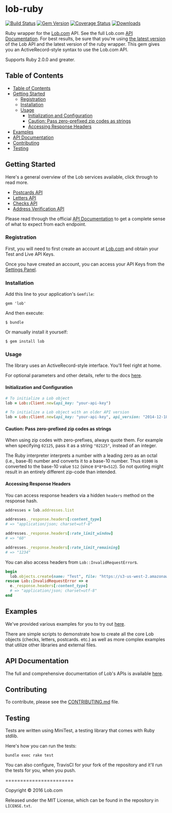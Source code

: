 # lob-ruby

[![Build Status](https://travis-ci.org/lob/lob-ruby.svg?branch=master)](https://travis-ci.org/lob/lob-ruby)
[![Gem Version](https://badge.fury.io/rb/lob.svg)](https://badge.fury.io/rb/lob)
[![Coverage Status](https://coveralls.io/repos/lob/lob-ruby/badge.svg?branch=master)](https://coveralls.io/r/lob/lob-ruby?branch=master)
[![Downloads](https://ruby-gem-downloads-badge.herokuapp.com/lob?color=green&type=total)](https://rubygems.org/gems/lob)

Ruby wrapper for the [Lob.com](https://lob.com) API. See the full Lob.com [API Documentation](https://lob.com/docs/ruby).  For best results, be sure that you're using [the latest version](https://lob.com/docs/ruby#version) of the Lob API and the latest version of the ruby wrapper. This gem gives you an ActiveRecord-style syntax to use the Lob.com API.

Supports Ruby 2.0.0 and greater.

## Table of Contents

- [Table of Contents](#table-of-contents)
- [Getting Started](#getting-started)
  - [Registration](#registration)
  - [Installation](#installation)
  - [Usage](#usage)
    - [Initialization and Configuration](#initialization-and-configuration)
    - [Caution: Pass zero-prefixed zip codes as strings](#caution-pass-zero-prefixed-zip-codes-as-strings)
    - [Accessing Response Headers](#accessing-response-headers)
- [Examples](#examples)
- [API Documentation](#api-documentation)
- [Contributing](#contributing)
- [Testing](#testing)

## Getting Started

Here's a general overview of the Lob services available, click through to read more.

- [Postcards API](https://lob.com/products/print-mail/postcards)
- [Letters API](https://lob.com/products/print-mail/letters)
- [Checks API](https://lob.com/products/print-mail/checks)
- [Address Verification API](https://lob.com/products/address-verification)

Please read through the official [API Documentation](#api-documentation) to get a complete sense of what to expect from each endpoint.

### Registration

First, you will need to first create an account at [Lob.com](https://dashboard.lob.com/#/register) and obtain your Test and Live API Keys.

Once you have created an account, you can access your API Keys from the [Settings Panel](https://dashboard.lob.com/#/settings).

### Installation

Add this line to your application's `Gemfile`:

    gem 'lob'

And then execute:

    $ bundle

Or manually install it yourself:

    $ gem install lob

### Usage

The library uses an ActiveRecord-style interface. You'll feel right at home.

For optional parameters and other details, refer to the docs [here](https://lob.com/docs/ruby).

#### Initialization and Configuration

```ruby
# To initialize a Lob object
lob = Lob::Client.new(api_key: "your-api-key")

# To initialize a Lob object with an older API version
lob = Lob::Client.new(api_key: "your-api-key", api_version: "2014-12-18")
```

#### Caution: Pass zero-prefixed zip codes as strings

When using zip codes with zero-prefixes, always quote them. For example when specifying `02125`, pass it as a string `"02125"`, instead of an integer.

The Ruby interpreter interprets a number with a leading zero as an octal (i.e., base-8) number and converts it to a base-10 number.  Thus `01000` is converted to the base-10 value `512` (since `8*8*8=512`).  So not quoting might result in an entirely different zip-code than intended.

#### Accessing Response Headers

You can access response headers via a hidden `headers` method on the response hash.

```ruby
addresses = lob.addresses.list

addresses._response.headers[:content_type]
# => "application/json; charset=utf-8"

addresses._response.headers[:rate_limit_window]
# => "60"

addresses._response.headers[:rate_limit_remaining]
# => "1234"
```

You can also access headers from `Lob::InvalidRequestError`s.

```ruby
begin
  lob.objects.create(name: "Test", file: "https://s3-us-west-2.amazonaws.com/public.lob.com/assets/incorrect_size.pdf", bad_param: "bad_value")
rescue Lob::InvalidRequestError => e
  e._response.headers[:content_type]
  # => "application/json; charset=utf-8"
end
```

## Examples

We've provided various examples for you to try out [here](https://github.com/lob/lob-ruby/tree/master/examples).

There are simple scripts to demonstrate how to create all the core Lob objects (checks, letters, postcards. etc.) as well as more complex examples that utilize other libraries and external files.

## API Documentation

The full and comprehensive documentation of Lob's APIs is available [here](https://docs.lob.com/).

## Contributing

To contribute, please see the [CONTRIBUTING.md](CONTRIBUTING.md) file.

## Testing

Tests are written using MiniTest, a testing library that comes with Ruby stdlib.

Here's how you can run the tests:

    bundle exec rake test

You can also configure, TravisCI for your fork of the repository and it'll run the tests for you, when you push.

=======================

Copyright &copy; 2016 Lob.com

Released under the MIT License, which can be found in the repository in `LICENSE.txt`.
